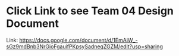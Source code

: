 # Click Link to see Team 04 Design Document 

Link: https://docs.google.com/document/d/1EmAiW_-sGz9mdBnb3NrGioFgauifPKpsySadneqZGZM/edit?usp=sharing

